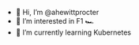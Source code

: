 - 👋 Hi, I’m @ahewittprocter
- 👀 I’m interested in F1 🏎
- 🌱 I’m currently learning Kubernetes
<!---
- 💞️ I’m looking to collaborate on ...
- 📫 How to reach me ...


ahewittprocter/ahewittprocter is a ✨ special ✨ repository because its `README.md` (this file) appears on your GitHub profile.
You can click the Preview link to take a look at your changes.
--->
